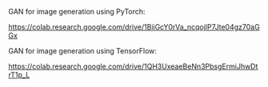 GAN for image generation using PyTorch:

https://colab.research.google.com/drive/1BiiGcY0rVa_ncqojlP7Jte04gz70aGGx


GAN for image generation using TensorFlow:

https://colab.research.google.com/drive/1QH3UxeaeBeNn3PbsgErmiJhwDtrT1p_L
